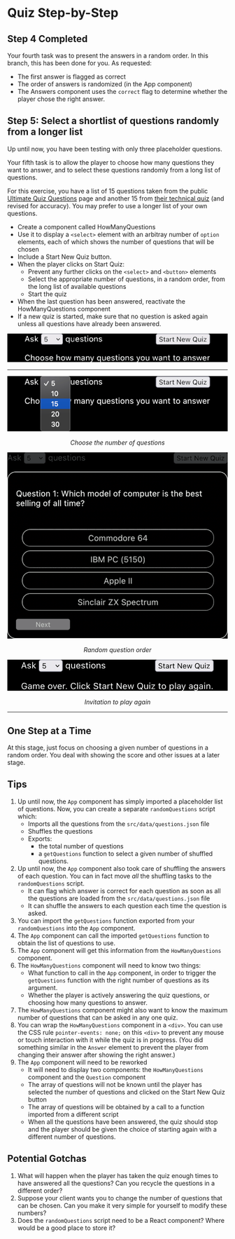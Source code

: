 # Quiz Step-by-Step

## Step 4 Completed

Your fourth task was to present the answers in a random order. In this branch, this has been done for you. As requested:

* The first answer is flagged as correct
* The order of answers is randomized (in the App component)
* The Answers component uses the `correct` flag to determine whether the player chose the right answer.

## Step 5: Select a shortlist of questions randomly from a longer list

Up until now, you have been testing with only three placeholder questions.

Your fifth task is to allow the player to choose how many questions they want to answer, and to select these questions randomly from a long list of questions.

For this exercise, you have a list of 15 questions taken from the public [Ultimate Quiz Questions](https://www.ultimatequizquestions.com/multiple-choice-trivia-questions/) page and another 15 from [their technical quiz](https://www.ultimatequizquestions.com/technology-quiz/#more-1808) (and revised for accuracy). You may prefer to use a longer list of your own questions.

* Create a component called HowManyQuestions
* Use it to display a `<select>` element with an arbitray number of `option` elements, each of which shows the number of questions that will be chosen
* Include a Start New Quiz button.
* When the player clicks on Start Quiz:
  - Prevent any further clicks on the `<select>` and `<button>` elements
  - Select the appropriate number of questions, in a random order, from the long list of available questions
  - Start the quiz
* When the last question has been answered, reactivate the HowManyQuestions component
* If a new quiz is started, make sure that no question is asked again unless all questions have already been answered.

![How many questions](img/howMany.png)

---
![Select the number of questions](img/selectNumber.png)
*<p align="center">Choose the number of questions</p>*

![Random question order](img/randomQuestion.png)
*<p align="center">Random question order</p>*

![Invitation to play again](img/playAgain.png)
*<p align="center">Invitation to play again</p>*


---

## One Step at a Time

At this stage, just focus on choosing a given number of questions in a random order. You deal with showing the score and other issues at a later stage.

## Tips

1. Up until now, the `App` component has simply imported a placeholder list of questions. Now, you can create a separate `randomQuestions` script which:
   - Imports all the questions from the `src/data/questions.json` file
   - Shuffles the questions
   - Exports:
     - the total number of questions
     - a `getQuestions` function to select a given number of shuffled questions.
2. Up until now, the `App` component also took care of shuffling the answers of each question. You can in fact move _all_ the shuffling tasks to the `randomQuestions` script.
   - It can flag which answer is correct for each question as soon as all the questions are loaded from the `src/data/questions.json` file
   - It can shuffle the answers to each question each time the question is asked.
3. You can import the `getQuestions` function exported from your `randomQuestions`  into the `App` component.
4. The `App` component can call the imported `getQuestions` function to obtain the list of questions to use.
5. The `App` component will get this information from the `HowManyQuestions` component.
6. The `HowManyQuestions` component will need to know two things:
   - What function to call in the `App` component, in order to trigger the `getQuestions` function with the right number of questions as its argument.
   - Whether the player is actively answering the quiz questions, or choosing how many questions to answer.
7. The `HowManyQuestions` component might also want to know the maximum number of questions that can be asked in any one quiz.
8. You can wrap the `HowManyQuestions` component in a `<div>`. You can use the CSS rule `pointer-events: none;` on this `<div>` to prevent any mouse or touch interaction with it while the quiz is in progress. (You did something similar in the `Answer` element to prevent the player from changing their answer after showing the right answer.)
9. The `App` component will need to be reworked
   - It will need to display two components: the `HowManyQuestions` component and the `Question` component
   - The array of questions will not be known until the player has selected the number of questions and clicked on the Start New Quiz button
   - The array of questions will be obtained by a call to a function imported from a different script
   - When all the questions have been answered, the quiz should stop and the player should be given the choice of starting again with a different number of questions.

## Potential Gotchas

1. What will happen when the player has taken the quiz enough times to have answered all the questions? Can you recycle the questions in a different order?
2. Suppose your client wants you to change the number of questions that can be chosen. Can you make it very simple for yourself to modify these numbers?
3. Does the `randomQuestions` script need to be a React component? Where would be a good place to store it?